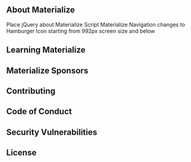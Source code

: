 ## About Materialize
Place jQuery about Materialize Script
Materialize Navigation changes to Hamburger Icon starting from 992px screen size and below

## Learning Materialize



## Materialize Sponsors




## Contributing



## Code of Conduct



## Security Vulnerabilities



## License

